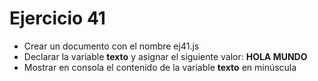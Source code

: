 # Ejercicio 41

- Crear un documento con el nombre ej41.js
- Declarar la variable **texto** y asignar el siguiente valor: **HOLA MUNDO**
- Mostrar en consola el contenido de la variable **texto** en minúscula
